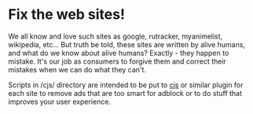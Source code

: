 Fix the web sites!
==================

We all know and love such sites as google, rutracker, myanimelist, wikipedia, etc...
But truth be told, these sites are written by alive humans, and what do we know about alive humans? Exactly - they happen to mistake. 
It's our job as consumers to forgive them and correct their mistakes when we can do what they can't.

Scripts in /cjs/ directory are intended to be put to [cjs](https://chrome.google.com/webstore/detail/custom-javascript-for-web/poakhlngfciodnhlhhgnaaelnpjljija?hl=en) or similar plugin for each site 
to remove ads that are too smart for adblock or to do stuff that improves your user experience.
